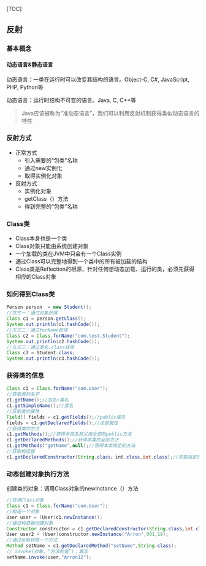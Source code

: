 [TOC]

## 反射

### 基本概念

#### 动态语言&静态语言

动态语言：一类在运行时可以改变其结构的语言。Object-C, C#, JavaScript, PHP, Python等

动态语言：运行时结构不可变的语言。Java, C, C++等

> Java应该被称为“准动态语言”，我们可以利用反射机制获得类似动态语言的特性

### 反射方式

* 正常方式
  * 引入需要的“包类”名称
  * 通过new实例化
  * 取得实例化对象
* 反射方式
  * 实例化对象
  * getClass（）方法
  * 得到完整的“包类”名称

### Class类

* Class本身也是一个类
* Class对象只能由系统创建对象
* 一个加载的类在JVM中只会有一个Class实例
* 通过Class可以完整地得到一个类中的所有被加载的结构
* Class类是Reflection的根源，针对任何想动态加载、运行的类，必须先获得相应的Class对象

### 如何得到Class类

```java
Person person  = new Student();
//方式一：通过对象获得
Class c1 = person.getClass();
System.out.println(c1.hashCode());
//方式二：通过forName获得
Class c2 = Class.forName("com.test.Student");
System.out.println(c2.hashCode());
//方式三：通过类名.class获得
Class c3 = Student.class;
System.out.println(c3.hashCode());
```

### 获得类的信息

```java
Class c1 = Class.forName("com.User");
//获取类的名字
c1.getName();//包名+类名
c1.getSimpleName();//类名
//获取类的属性
Field[] fields = c1.getFields();//public属性
fields = c1.getDeclaredFields();//全部属性
//获得类的方法
c1.getMethods();//获得本类及其父类全部的public方法
c1.getDeclaredMethods();//获得本类的全部方法
c1.getMethods("getName",null);//获得本类指定的方法
//获取构造器
c1.getDeclaredConstructor(String.class，int.class,int.class);//获取指定的构造器
```

### 动态创建对象执行方法

创建类的对象：调用Class对象的newInstance（）方法

```java
//获得Class对象
Class c1 = Class.forName("com.User");
//构造一个对象
User user = (User)c1.newInstance();
//通过构造器创建对象
Constructor constructor = c1.getDeclaredConstructor(String.class,int.class,int.class);
User user2 = (User)constructor.newInstance("Arron",001,18);
//通过反射获取一个方法
Method setName = c1.getDeclaredMethod("setName",String.class);
// invoke(对象，“方法的值”)：激活
setName.invoke(user,"Arron12");
```



